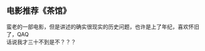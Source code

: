[prop:title]: 电影推荐《茶馆》
[prop:date]: 2019年2月10日
[prop:tags]: life,movie

## 电影推荐《茶馆》<br>
蛮老的一部电影，但是讲述的确实很现实的历史问题，也许是上了年纪，喜欢怀旧了，QAQ<br>
话说我才三十不到是不？？？<br>
